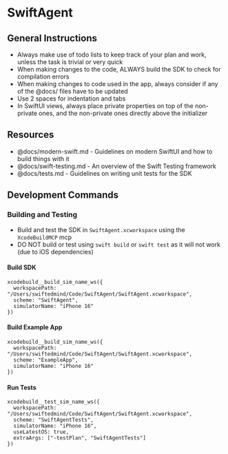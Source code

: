 # SwiftAgent

## General Instructions

- Always make use of todo lists to keep track of your plan and work, unless the task is trivial or very quick
- When making changes to the code, ALWAYS build the SDK to check for compilation errors
- When making changes to code used in the app, always consider if any of the @docs/ files have to be updated
- Use 2 spaces for indentation and tabs
- In SwiftUI views, always place private properties on top of the non-private ones, and the non-private ones directly above the initializer

## Resources

- @docs/modern-swift.md - Guidelines on modern SwiftUI and how to build things with it
- @docs/swift-testing.md - An overview of the Swift Testing framework
- @docs/tests.md - Guidelines on writing unit tests for the SDK

## Development Commands

### Building and Testing

- Build and test the SDK in `SwiftAgent.xcworkspace` using the `XcodeBuildMCP` mcp
- DO NOT build or test using `swift build` or `swift test` as it will not work (due to iOS dependencies)

#### Build SDK

```
xcodebuild__build_sim_name_ws({
  workspacePath: "/Users/swiftedmind/Code/SwiftAgent/SwiftAgent.xcworkspace",
  scheme: "SwiftAgent",
  simulatorName: "iPhone 16"
})
```

#### Build Example App

```
xcodebuild__build_sim_name_ws({
  workspacePath: "/Users/swiftedmind/Code/SwiftAgent/SwiftAgent.xcworkspace",
  scheme: "ExampleApp",
  simulatorName: "iPhone 16"
})
```

#### Run Tests

```
xcodebuild__test_sim_name_ws({
  workspacePath: "/Users/swiftedmind/Code/SwiftAgent/SwiftAgent.xcworkspace",
  scheme: "SwiftAgentTests",
  simulatorName: "iPhone 16",
  useLatestOS: true,
  extraArgs: ["-testPlan", "SwiftAgentTests"]
})
```
